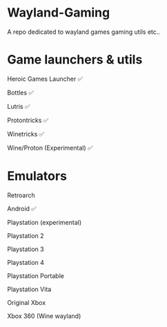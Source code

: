 # Wayland-Gaming

A repo dedicated to wayland games gaming utils etc..

# Game launchers & utils

Heroic Games Launcher ✅

Bottles ✅

Lutris ✅

Protontricks ✅

Winetricks ✅

Wine/Proton (Experimental) ✅

# Emulators

Retroarch

Android ✅

Playstation (experimental)

Playstation 2

Playstation 3

Playstation 4

Playstation Portable

Playstation Vita

Original Xbox 

Xbox 360 (Wine wayland)
